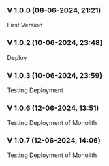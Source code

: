 ### V 1.0.0 (08-06-2024, 21:21)

First Version

### V 1.0.2 (10-06-2024, 23:48)

Deploy

### V 1.0.3 (10-06-2024, 23:59)

Testing Deployment


### V 1.0.6 (12-06-2024, 13:51)

Testing Deployment of Monolith


### V 1.0.7 (12-06-2024, 14:06)

Testing Deployment of Monolith

